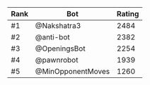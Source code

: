 Rank|Bot|Rating
---|---|---
#1|@Nakshatra3|2484
#2|@anti-bot|2382
#3|@OpeningsBot|2254
#4|@pawnrobot|1939
#5|@MinOpponentMoves|1260
